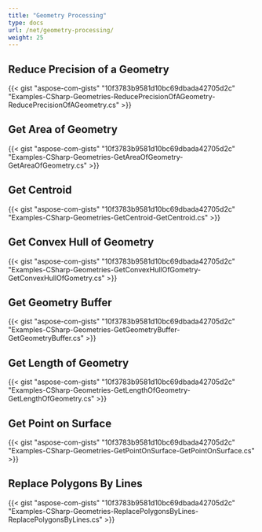 ```yaml
---
title: "Geometry Processing"
type: docs
url: /net/geometry-processing/
weight: 25
---
```


## **Reduce Precision of a Geometry**
{{< gist "aspose-com-gists" "10f3783b9581d10bc69dbada42705d2c" "Examples-CSharp-Geometries-ReducePrecisionOfAGeometry-ReducePrecisionOfAGeometry.cs" >}}
## **Get Area of Geometry**
{{< gist "aspose-com-gists" "10f3783b9581d10bc69dbada42705d2c" "Examples-CSharp-Geometries-GetAreaOfGeometry-GetAreaOfGeometry.cs" >}}
## **Get Centroid**
{{< gist "aspose-com-gists" "10f3783b9581d10bc69dbada42705d2c" "Examples-CSharp-Geometries-GetCentroid-GetCentroid.cs" >}}
## **Get Convex Hull of Geometry**
{{< gist "aspose-com-gists" "10f3783b9581d10bc69dbada42705d2c" "Examples-CSharp-Geometries-GetConvexHullOfGometry-GetConvexHullOfGometry.cs" >}}
## **Get Geometry Buffer**
{{< gist "aspose-com-gists" "10f3783b9581d10bc69dbada42705d2c" "Examples-CSharp-Geometries-GetGeometryBuffer-GetGeometryBuffer.cs" >}}
## **Get Length of Geometry**
{{< gist "aspose-com-gists" "10f3783b9581d10bc69dbada42705d2c" "Examples-CSharp-Geometries-GetLengthOfGeometry-GetLengthOfGeometry.cs" >}}
## **Get Point on Surface**
{{< gist "aspose-com-gists" "10f3783b9581d10bc69dbada42705d2c" "Examples-CSharp-Geometries-GetPointOnSurface-GetPointOnSurface.cs" >}}
## **Replace Polygons By Lines**
{{< gist "aspose-com-gists" "10f3783b9581d10bc69dbada42705d2c" "Examples-CSharp-Geometries-ReplacePolygonsByLines-ReplacePolygonsByLines.cs" >}}